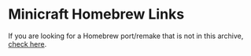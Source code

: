 # Minicraft Homebrew Links  

If you are looking for a Homebrew port/remake that is not in this archive, [check here](https://github.com/FurnishedChunk/Minicraft-Mod-Archives/tree/master?tab=readme-ov-file#unarchived-minicraft-homebrew).
